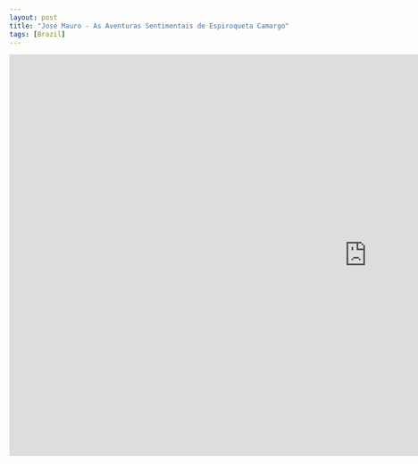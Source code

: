 ```yaml
---
layout: post
title: "José Mauro - As Aventuras Sentimentais de Espiroqueta Camargo"
tags: [Brazil]
---
```


<div class="embed-responsive embed-responsive-16by9">
    <iframe width="1280" height="720" src="https://www.youtube.com/embed/ZbQsC4RZeG4" frameborder="0" allow="autoplay; encrypted-media" allowfullscreen></iframe>
</div>
